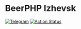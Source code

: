 # BeerPHP Izhevsk

[![Telegram](https://img.shields.io/badge/telegram-join%20chat-blue.svg?style=flat)](https://t.me/beerphp_izhevsk)
[![Action Status](https://github.com/beerphp/izhevsk/workflows/build/badge.svg)](https://github.com/beerphp/izhevsk/actions)

